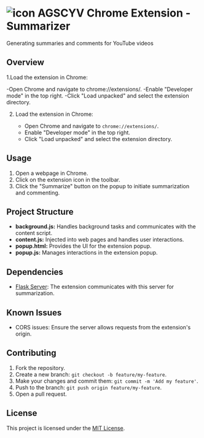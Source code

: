 # ![icon](https://github.com/DebasishTripathy13/AGSCYV/assets/94828569/1367ab94-f8da-44a3-b62e-56b8aec0fd5d) AGSCYV Chrome Extension - Summarizer
Generating summaries and comments for YouTube videos


## Overview
1.Load the extension in Chrome:

-Open Chrome and navigate to chrome://extensions/.
-Enable "Developer mode" in the top right.
-Click "Load unpacked" and select the extension directory.

2. Load the extension in Chrome:

   - Open Chrome and navigate to `chrome://extensions/`.
   - Enable "Developer mode" in the top right.
   - Click "Load unpacked" and select the extension directory.

## Usage

1. Open a webpage in Chrome.
2. Click on the extension icon in the toolbar.
3. Click the "Summarize" button on the popup to initiate summarization and commenting.

## Project Structure

- **background.js:** Handles background tasks and communicates with the content script.
- **content.js:** Injected into web pages and handles user interactions.
- **popup.html:** Provides the UI for the extension popup.
- **popup.js:** Manages interactions in the extension popup.

## Dependencies

- [Flask Server](https://github.com/your-username/your-flask-server): The extension communicates with this server for summarization.

## Known Issues

- CORS issues: Ensure the server allows requests from the extension's origin.

## Contributing

1. Fork the repository.
2. Create a new branch: `git checkout -b feature/my-feature`.
3. Make your changes and commit them: `git commit -m 'Add my feature'`.
4. Push to the branch: `git push origin feature/my-feature`.
5. Open a pull request.

## License

This project is licensed under the [MIT License](LICENSE).
